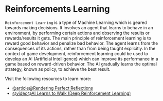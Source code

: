 # Reinforcements Learning

`Reinforcement Learning` is a type of Machine Learning which is geared towards making decisions. It involves an agent that learns to behave in an environment, by performing certain actions and observing the results or rewards/results it gets. The main principle of reinforcement learning is to reward good behavior and penalize bad behavior. The agent learns from the consequences of its actions, rather than from being taught explicitly. In the context of game development, reinforcement learning could be used to develop an AI (Artificial Intelligence) which can improve its performance in a game based on reward-driven behavior. The AI gradually learns the optimal strategy, known as policy, to achieve the best result.

Visit the following resources to learn more:

- [@article@Rendering Perfect Reflections](https://developer.nvidia.com/blog/rendering-perfect-reflections-and-refractions-in-path-traced-games/)
- [@video@AI Learns to Walk (Deep Reinforcement Learning)](https://m.youtube.com/watch?v=L_4BPjLBF4E)
